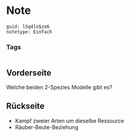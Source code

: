 # Note
```
guid: lSq4]o$zo6
notetype: Einfach
```

### Tags
```
```

## Vorderseite
Welche beiden 2-Spezies Modelle gibt es?

## Rückseite
<ul>
  <li>Kampf zweier Arten um dieselbe Ressource
  <li>Räuber-Beute-Beziehung
</ul>
